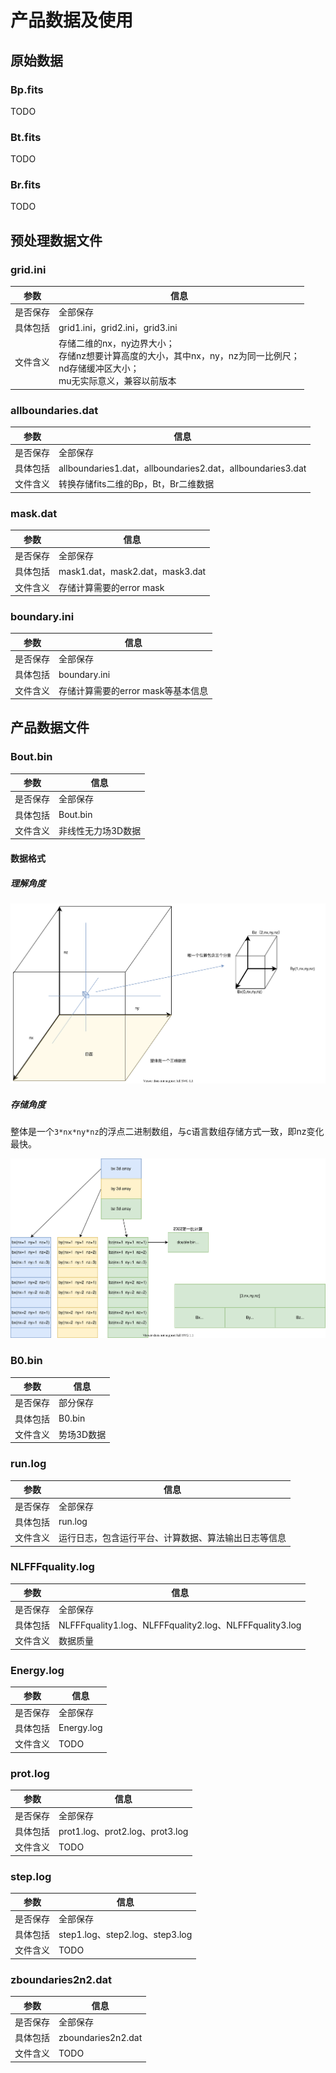 # 产品数据及使用

## 原始数据

### Bp.fits

TODO

### Bt.fits

TODO

### Br.fits

TODO



## 预处理数据文件

### grid.ini

| 参数     | 信息                                                         |
| -------- | ------------------------------------------------------------ |
| 是否保存 | 全部保存                                                     |
| 具体包括 | grid1.ini，grid2.ini，grid3.ini                              |
| 文件含义 | 存储二维的nx，ny边界大小；<br />存储nz想要计算高度的大小，其中nx，ny，nz为同一比例尺；<br />nd存储缓冲区大小；<br />mu无实际意义，兼容以前版本 |





### allboundaries.dat

| 参数     | 信息                                                       |
| -------- | ---------------------------------------------------------- |
| 是否保存 | 全部保存                                                   |
| 具体包括 | allboundaries1.dat，allboundaries2.dat，allboundaries3.dat |
| 文件含义 | 转换存储fits二维的Bp，Bt，Br二维数据                       |



### mask.dat

| 参数     | 信息                            |
| -------- | ------------------------------- |
| 是否保存 | 全部保存                        |
| 具体包括 | mask1.dat，mask2.dat，mask3.dat |
| 文件含义 | 存储计算需要的error mask        |



### boundary.ini

| 参数     | 信息                               |
| -------- | ---------------------------------- |
| 是否保存 | 全部保存                           |
| 具体包括 | boundary.ini                       |
| 文件含义 | 存储计算需要的error mask等基本信息 |





## 产品数据文件

### Bout.bin

| 参数     | 信息               |
| -------- | ------------------ |
| 是否保存 | 全部保存           |
| 具体包括 | Bout.bin           |
| 文件含义 | 非线性无力场3D数据 |

#### 数据格式

##### 理解角度

![bout_thin.drawio](img/bout_think.drawio.svg)



##### 存储角度

整体是一个`3*nx*ny*nz`的浮点二进制数组，与c语言数组存储方式一致，即nz变化最快。

![bout_store.draw](img/bout_store.draw.svg)



### B0.bin

| 参数     | 信息       |
| -------- | ---------- |
| 是否保存 | 部分保存   |
| 具体包括 | B0.bin     |
| 文件含义 | 势场3D数据 |





### run.log

| 参数     | 信息                                                 |
| -------- | ---------------------------------------------------- |
| 是否保存 | 全部保存                                             |
| 具体包括 | run.log                                              |
| 文件含义 | 运行日志，包含运行平台、计算数据、算法输出日志等信息 |





### NLFFFquality.log

| 参数     | 信息                                                    |
| -------- | ------------------------------------------------------- |
| 是否保存 | 全部保存                                                |
| 具体包括 | NLFFFquality1.log、NLFFFquality2.log、NLFFFquality3.log |
| 文件含义 | 数据质量                                                |





### Energy.log

| 参数     | 信息       |
| -------- | ---------- |
| 是否保存 | 全部保存   |
| 具体包括 | Energy.log |
| 文件含义 | TODO       |





### prot.log

| 参数     | 信息                            |
| -------- | ------------------------------- |
| 是否保存 | 全部保存                        |
| 具体包括 | prot1.log、prot2.log、prot3.log |
| 文件含义 | TODO                            |





### step.log

| 参数     | 信息                            |
| -------- | ------------------------------- |
| 是否保存 | 全部保存                        |
| 具体包括 | step1.log、step2.log、step3.log |
| 文件含义 | TODO                            |





### zboundaries2n2.dat

| 参数     | 信息               |
| -------- | ------------------ |
| 是否保存 | 全部保存           |
| 具体包括 | zboundaries2n2.dat |
| 文件含义 | TODO               |












